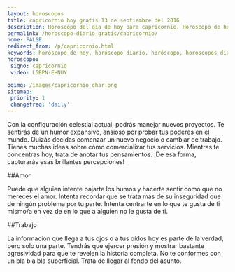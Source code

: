 ```yaml
---
layout: horoscopos
title: capricornio hoy gratis 13 de septiembre del 2016 
description: Horóscopo del dia de hoy para capricornio. Horoscopo de hoy 13 de septiembre del 2016. Las predicciones de amor, trabajo, vida personal gratis.
permalink: /horoscopo-diario-gratis/capricornio/
home: FALSE
redirect_from: /p/capricornio.html
keywords: horóscopo de hoy, horóscopo diario, horóscopo, horoscopos diarios gratis del dia de hoy, horóscopo diario gratis,horóscopo 2016, horóscopo esperanza gracia, horoscopo capricornio hoy, horoscop, horóscopos gratis, horoscopo capricornio, horoscopo capricornio 2016, Tarot, Astrologia, Zodíaco, capricornio, horoscopo gratis
horoscopo:
 signo: capricornio
 video: L5BPN-EHNUY

ogimg: /images/capricornio_char.png
sitemap:
 priority: 1
 changefreq: 'daily'
---
```



Con la configuración celestial actual, podrás manejar nuevos proyectos. Te sentirás de un humor expansivo, ansioso por probar tus poderes en el mundo. Quizás decidas comenzar un nuevo negocio o cambiar de trabajo. Tienes muchas ideas sobre cómo comercializar tus servicios. Mientras te concentras hoy, trata de anotar tus pensamientos. ¡De esa forma, capturarás esas brillantes percepciones!

##Amor

Puede que alguien intente bajarte los humos y hacerte sentir como que no mereces el amor. Intenta recordar que se trata más de su inseguridad que de ningún problema por tu parte. Intenta centrarte en lo que te gusta de ti mismo/a en vez de en lo que a alguien no le gusta de ti.

##Trabajo

La información que llega a tus ojos o a tus oídos hoy es parte de la verdad, pero solo una parte. Tendrás que ejercer presión y mostrar bastante agresividad para que te revelen la historia completa. No te conformes con un bla bla bla superficial. Trata de llegar al fondo del asunto.